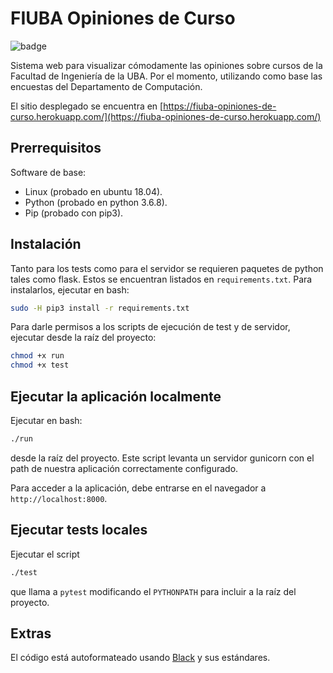# FIUBA Opiniones de Curso

![badge](https://travis-ci.org/Arkenan/fiuba_opiniones_de_curso.svg?branch=master)

Sistema web para visualizar cómodamente las opiniones sobre cursos de la Facultad de Ingeniería de la UBA. Por el momento, utilizando como base las encuestas del Departamento de Computación.

El sitio desplegado se encuentra en [https://fiuba-opiniones-de-curso.herokuapp.com/](https://fiuba-opiniones-de-curso.herokuapp.com/)

## Prerrequisitos

Software de base:
- Linux (probado en ubuntu 18.04).
- Python (probado en python 3.6.8).
- Pip (probado con pip3).

## Instalación

Tanto para los tests como para el servidor se requieren paquetes de python tales como flask. Estos se encuentran listados en `requirements.txt`. Para instalarlos, ejecutar en bash:

```bash
sudo -H pip3 install -r requirements.txt
```

Para darle permisos a los scripts de ejecución de test y de servidor, ejecutar desde la raíz del proyecto:

```bash
chmod +x run
chmod +x test
```

## Ejecutar la aplicación localmente

Ejecutar en bash:

```bash
./run
```

desde la raíz del proyecto. Este script levanta un servidor gunicorn con el path de nuestra aplicación correctamente configurado.

Para acceder a la aplicación, debe entrarse en el navegador a `http://localhost:8000`.

## Ejecutar tests locales

Ejecutar el script

```bash
./test
```

que llama a `pytest` modificando el `PYTHONPATH` para incluir a la raíz del proyecto.

## Extras

El código está autoformateado usando [Black](https://github.com/psf/black) y sus estándares.
